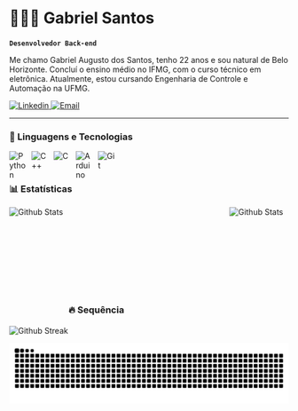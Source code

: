 # 👨🏾‍💻 Gabriel Santos

**`Desenvolvedor Back-end`**

Me chamo Gabriel Augusto dos Santos, tenho 22 anos e sou natural de Belo Horizonte. Concluí o ensino médio no IFMG, com o curso técnico em eletrônica. Atualmente, estou cursando Engenharia de Controle e Automação na UFMG.

<p align="left">
    <a href="https://www.linkedin.com/in/gabriel-dos-santos-b34861248/">
        <img 
            alt="Linkedin" 
            title="Veja meu Linkedin" 
            src="https://img.shields.io/badge/LinkedIn-0077B5?style=for-the-badge&logo=linkedin&logoColor=white"
        />
    </a>
    <a href="mailto:gabrielaugusto873@yahoo.com.br">
        <img 
            alt="Email" 
            title="Meu Email para contato" 
            src="https://img.shields.io/badge/-Email-330F63?style=for-the-badge&logo=microsoft-outlook&logoColor=007BFF"
        />
    </a>
</p>

---

### 🤖 Linguagens e Tecnologias

<img
    align="left" 
    alt="Python"
    title="Python" 
    width="30px" 
    style="padding-right: 10px;"
    src="https://cdn.jsdelivr.net/gh/devicons/devicon@latest/icons/python/python-original.svg"         
/>
<img
    align="left" 
    alt="C++"
    title="C++" 
    width="30px" 
    style="padding-right: 10px;" 
    src="https://cdn.jsdelivr.net/gh/devicons/devicon@latest/icons/cplusplus/cplusplus-plain.svg" 
/>
<img
    align="left" 
    alt="C"
    title="C" 
    width="30px" 
    style="padding-right: 10px;"
    src="https://cdn.jsdelivr.net/gh/devicons/devicon@latest/icons/c/c-plain.svg"
/>
<img
    align="left" 
    alt="Arduino"
    title="Arduino" 
    width="30px" 
    style="padding-right: 10px;"
    src="https://cdn.jsdelivr.net/gh/devicons/devicon@latest/icons/arduino/arduino-original-wordmark.svg"
/>
<img 
    align="left" 
    alt="Git" 
    title="Git"
    width="30px" 
    style="padding-right: 10px;" 
    src="https://cdn.jsdelivr.net/gh/devicons/devicon@latest/icons/git/git-original.svg" 
/>
<br/>
<br/>

### 📊 Estatísticas

<img 
    align="left" 
    alt="Github Stats" 
    height="200" 
    style="padding-right: 10px;" 
    src="https://github-readme-stats.vercel.app/api?username=gabrielaugusto872&show_icons=true&theme=bear&include_all_commits=true&locale=pt-br" 
/>
<img 
    align="right" 
    alt="Github Stats" 
    heigt="200"
    style="padding-right: 10px;" 
    src="https://github-readme-stats.vercel.app/api/top-langs/?username=gabrielaugusto872&theme=dark&layout=compact&langs_count=9&custom_title=Tecnologias" 
/>

<br/>
<br/>
<br/>
<br/>
<br/>
<br/>
<br/>
<br/>
<br/>

### 🔥 Sequência

<img 
    align="center" 
    alt="Github Streak" 
    height="200" 
    style="padding-right: 10px;" 
    src="https://streak-stats.demolab.com/?user=gabrielaugusto872&theme=bear&background=000&border=30A3DC&dates=FFF" 
/>

<picture>
  <source media="(prefers-color-scheme: dark)" srcset="https://raw.githubusercontent.com/gabrielaugusto872/gabrielaugusto872/output/github-contribution-grid-snake-dark.svg">
  <source media="(prefers-color-scheme: light)" srcset="https://raw.githubusercontent.com/gabrielaugusto872/gabrielaugusto872/output/github-contribution-grid-snake.svg">
  <img alt="github contribution grid snake animation" src="https://raw.githubusercontent.com/gabrielaugusto872/gabrielaugusto872/output/github-contribution-grid-snake.svg">
</picture>
